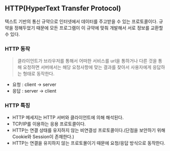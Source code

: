 ## HTTP(HyperText Transfer Protocol)

텍스트 기반의 통신 규약으로 인터넷에서 데이터를 주고받을 수 있는 프로토콜이다. 규약을 정해두었기 때문에 모든 프로그램이 이 규약에 맞춰 개발해서 서로 정보를 교환할 수 있다.

### HTTP 동작

> 클라이언트가 브라우저를 통해서 어떠한 서비스를 url을 통하거나 다른 것을 통해 요청하면 서버에서는 해당 요청사항에 맞는 결과를 찾아서 사용자에게 응답하는 형태로 동작한다.

- 요청 : client -> server
- 응답 : server -> client

### HTTP 특징

- HTTP 메세지는 HTTP 서버와 클라이언트에 의해 해석된다.
- TCP/IP를 이용하는 응용 프로토콜이다.
- HTTP는 연결 상태를 유지하지 않는 비연결성 프로토콜이다.(단점을 보안하기 위해 Cookie와 Session이 존재한다.)
- HTTP는 연결을 유지하지 않는 프로토몰이기 때문에 요청/응답 방식으로 동작한다.
